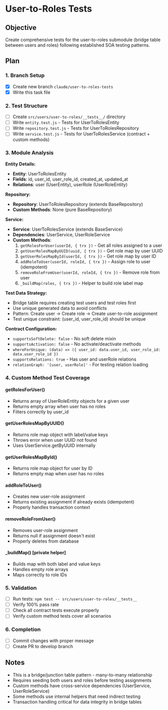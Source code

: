 # User-to-Roles Tests

## Objective
Create comprehensive tests for the user-to-roles submodule (bridge table between users and roles) following established SOA testing patterns.

## Plan

### 1. Branch Setup
- [x] Create new branch `claude/user-to-roles-tests`
- [x] Write this task file

### 2. Test Structure
- [ ] Create `src/users/user-to-roles/__tests__/` directory
- [ ] Write `entity.test.js` - Tests for UserToRolesEntity
- [ ] Write `repository.test.js` - Tests for UserToRolesRepository
- [ ] Write `service.test.js` - Tests for UserToRolesService (contract + custom methods)

### 3. Module Analysis

**Entity Details:**
- **Entity**: UserToRolesEntity
- **Fields**: id, user_id, user_role_id, created_at, updated_at
- **Relations**: user (UserEntity), userRole (UserRoleEntity)

**Repository:**
- **Repository**: UserToRolesRepository (extends BaseRepository)
- **Custom Methods**: None (pure BaseRepository)

**Service:**
- **Service**: UserToRolesService (extends BaseService)
- **Dependencies**: UserService, UserRoleService
- **Custom Methods**:
  1. `getRolesForUser(userId, { trx })` - Get all roles assigned to a user
  2. `getUserRolesMapByUUID(uuid, { trx })` - Get role map by user UUID
  3. `getUserRolesMapById(userId, { trx })` - Get role map by user ID
  4. `addRoleToUser(userId, roleId, { trx })` - Assign role to user (idempotent)
  5. `removeRoleFromUser(userId, roleId, { trx })` - Remove role from user
  6. `_buildMap(roles, { trx })` - Helper to build role label map

**Test Data Strategy:**
- Bridge table requires creating test users and test roles first
- Use unique generated data to avoid conflicts
- Pattern: Create user → Create role → Create user-to-role assignment
- Test unique constraint: (user_id, user_role_id) should be unique

**Contract Configuration:**
- `supportsSoftDelete: false` - No soft delete mixin
- `supportsActivation: false` - No activate/deactivate methods
- `whereForUnique: (data) => ({ user_id: data.user_id, user_role_id: data.user_role_id })`
- `supportsRelations: true` - Has user and userRole relations
- `relationGraph: '[user, userRole]'` - For testing relation loading

### 4. Custom Method Test Coverage

#### getRolesForUser()
- Returns array of UserRoleEntity objects for a given user
- Returns empty array when user has no roles
- Filters correctly by user_id

#### getUserRolesMapByUUID()
- Returns role map object with label/value keys
- Throws error when user UUID not found
- Uses UserService.getByUUID internally

#### getUserRolesMapById()
- Returns role map object for user by ID
- Returns empty map when user has no roles

#### addRoleToUser()
- Creates new user-role assignment
- Returns existing assignment if already exists (idempotent)
- Properly handles transaction context

#### removeRoleFromUser()
- Removes user-role assignment
- Returns null if assignment doesn't exist
- Properly deletes from database

#### _buildMap() [private helper]
- Builds map with both label and value keys
- Handles empty role arrays
- Maps correctly to role IDs

### 5. Validation
- [ ] Run tests: `npm test -- src/users/user-to-roles/__tests__`
- [ ] Verify 100% pass rate
- [ ] Check all contract tests execute properly
- [ ] Verify custom method tests cover all scenarios

### 6. Completion
- [ ] Commit changes with proper message
- [ ] Create PR to develop branch

## Notes
- This is a bridge/junction table pattern - many-to-many relationship
- Requires seeding both users and roles before testing assignments
- Custom methods have cross-service dependencies (UserService, UserRoleService)
- Some methods use internal helpers that need indirect testing
- Transaction handling critical for data integrity in bridge tables
